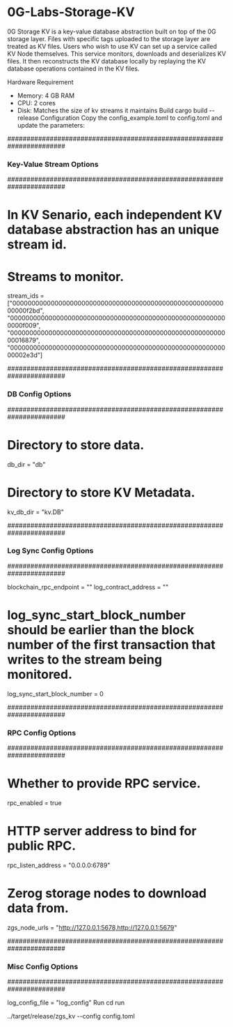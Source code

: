 # 0G-Labs-Storage-KV
0G Storage KV is a key-value database abstraction built on top of the 0G storage layer. Files with specific tags uploaded to the storage layer are treated as KV files. Users who wish to use KV can set up a service called KV Node themselves. This service monitors, downloads and deserializes KV files. It then reconstructs the KV database locally by replaying the KV database operations contained in the KV files.

Hardware Requirement
- Memory: 4 GB RAM
- CPU: 2 cores
- Disk: Matches the size of kv streams it maintains
Build
cargo build --release
Configuration
Copy the config_example.toml to config.toml and update the parameters:

#######################################################################
###                   Key-Value Stream Options                      ###
#######################################################################

# In KV Senario, each independent KV database abstraction has an unique stream id.

# Streams to monitor.
stream_ids = ["000000000000000000000000000000000000000000000000000000000000f2bd", "000000000000000000000000000000000000000000000000000000000000f009", "0000000000000000000000000000000000000000000000000000000000016879", "0000000000000000000000000000000000000000000000000000000000002e3d"]

#######################################################################
###                     DB Config Options                           ###
#######################################################################

# Directory to store data.
db_dir = "db"
# Directory to store KV Metadata.
kv_db_dir = "kv.DB"

#######################################################################
###                     Log Sync Config Options                     ###
#######################################################################

blockchain_rpc_endpoint = ""
log_contract_address = ""
# log_sync_start_block_number should be earlier than the block number of the first transaction that writes to the stream being monitored.
log_sync_start_block_number = 0

#######################################################################
###                     RPC Config Options                          ###
#######################################################################

# Whether to provide RPC service.
rpc_enabled = true

# HTTP server address to bind for public RPC.
rpc_listen_address = "0.0.0.0:6789"

# Zerog storage nodes to download data from.
zgs_node_urls = "http://127.0.0.1:5678,http://127.0.0.1:5679"

#######################################################################
###                     Misc Config Options                         ###
#######################################################################

log_config_file = "log_config"
Run
cd run

../target/release/zgs_kv --config config.toml
